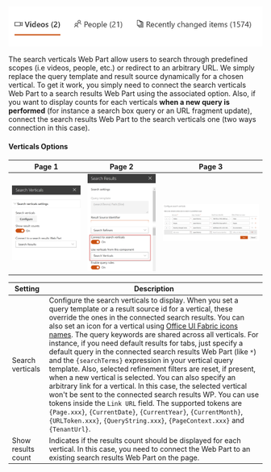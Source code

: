 ![Search Verticals](../images/search_verticals.png)

The search verticals Web Part allow users to search through predefined scopes (i.e videos, people, etc.) or redirect to an arbitrary URL. We simply replace the query template and result source dynamically for a chosen vertical. To get it work, you simply need to connect the search verticals Web Part to a search results Web Part using the associated option. Also, if you want to display counts for each verticals **when a new query is performed** (for instance a search box query or an URL fragment update), connect the search results Web Part to the search verticals one (two ways connection in this case).

#### Verticals Options

| Page 1 | Page 2 | Page 3 |
| ------ | ------ | ------ |
| ![Page 1](../images/search_verticals_propertypane.png) | ![Page 2](../images/search_verticals_propertypane2.png) | ![Page 3](../images/search_verticals_propertypane3.png) 

Setting | Description
-------|----
Search verticals | Configure the search verticals to display. When you set a query template or a result source id for a vertical, these override the ones in the connected search results. You can also set an icon for a vertical using [Office UI Fabric icons names](https://developer.microsoft.com/en-us/fabric#/styles/icons). The query keywords are shared across all verticals. For instance, if you need default results for tabs, just specify a default query in the connected search results Web Part (like `*`) and the `{searchTerms}` expression in your vertical query template. Also, selected refinement filters are reset, if present, when a new vertical is selected. You can also specify an arbitrary link for a vertical. In this case, the selected vertical won't be sent to the connected search results WP. You can use tokens inside the `Link URL` field. The supported tokens are `{Page.xxx}`, `{CurrentDate}`, `{CurrentYear}`, `{CurrentMonth}`, `{URLToken.xxx}`, `{QueryString.xxx}`, `{PageContext.xxx}` and `{TenantUrl}`.
Show results count | Indicates if the results count should be displayed for each vertical. In this case, you need to connect the Web Part to an existing search results Web Part on the page.